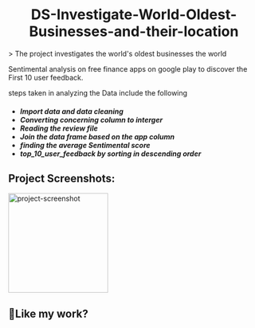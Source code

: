 <h1 align="center" id="title">DS-Investigate-World-Oldest-Businesses-and-their-location</h1>
> The project investigates the world's oldest businesses the world
<p id="description">Sentimental analysis on free finance apps on google play to discover the First 10 user feedback.</p>


<p> steps taken in analyzing the Data include the following </p>

<ul>
    <h5>
      <li>Import data and data cleaning</li>
      <li>Converting concerning column to interger</li>
      <li> Reading the review file</li>
      <li> Join the data frame based on the app column</li>
      <li>finding the average Sentimental score </li>
      <li> top_10_user_feedback by sorting in descending order </li>
    </h5>
</ul>

<h2>Project Screenshots:</h2>

<img src="https://drive.google.com/file/d/1jl5A8UK_wqbySa4qA_Gi81Scd7Z9EZ2m/view?usp=share_link" alt="project-screenshot" width="200" height="200/">

<h2>💖Like my work?</h2>




